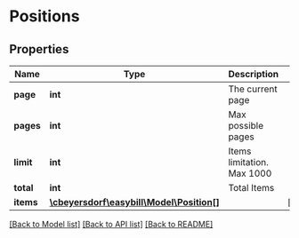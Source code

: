# Positions

## Properties
Name | Type | Description | Notes
------------ | ------------- | ------------- | -------------
**page** | **int** | The current page | 
**pages** | **int** | Max possible pages | 
**limit** | **int** | Items limitation. Max 1000 | 
**total** | **int** | Total Items | 
**items** | [**\cbeyersdorf\easybill\Model\Position[]**](Position.md) |  | [optional] 

[[Back to Model list]](../README.md#documentation-for-models) [[Back to API list]](../README.md#documentation-for-api-endpoints) [[Back to README]](../README.md)


